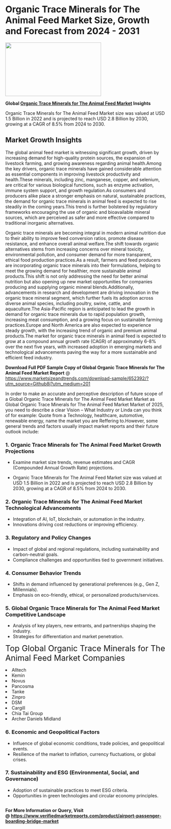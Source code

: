 <H1>Organic Trace Minerals for The Animal Feed Market Size, Growth and Forecast from 2024 - 2031</H1><img class="aligncenter size-medium wp-image-584254" src="https://thirdeyenews.in/wp-content/uploads/2024/09/Global-Market-Research-300x168.jpeg" alt="" width="300" height="168" /><p><strong>Global&nbsp;<a href="https://www.marketsizeandtrends.com/download-sample/652392/?utm_source=Github8j?utm_medium=201">Organic Trace Minerals for The Animal Feed Market</a> Insights</strong></p><p>Organic Trace Minerals for The Animal Feed Market size was valued at USD 1.5 Billion in 2022 and is projected to reach USD 2.8 Billion by 2030, growing at a CAGR of 8.5% from 2024 to 2030.</p><p><h2>Market Growth Insights</h2> <p>The global animal feed market is witnessing significant growth, driven by increasing demand for high-quality protein sources, the expansion of livestock farming, and growing awareness regarding animal health.Among the key drivers, organic trace minerals have gained considerable attention as essential components in improving livestock productivity and health.These minerals, including zinc, manganese, copper, and selenium, are critical for various biological functions, such as enzyme activation, immune system support, and growth regulation.As consumers and producers alike place a stronger emphasis on natural, sustainable practices, the demand for organic trace minerals in animal feed is expected to rise steadily in the coming years.This trend is further bolstered by regulatory frameworks encouraging the use of organic and bioavailable mineral sources, which are perceived as safer and more effective compared to traditional inorganic alternatives.</p> <p>Organic trace minerals are becoming integral in modern animal nutrition due to their ability to improve feed conversion ratios, promote disease resistance, and enhance overall animal welfare.The shift towards organic alternatives stems from increasing concerns over mineral toxicity, environmental pollution, and consumer demand for more transparent, ethical food production practices.As a result, farmers and feed producers are incorporating organic trace minerals into their formulations, helping to meet the growing demand for healthier, more sustainable animal products.This shift is not only addressing the need for better animal nutrition but also opening up new market opportunities for companies producing and supplying organic mineral blends.Additionally, advancements in research and development are driving innovation in the organic trace mineral segment, which further fuels its adoption across diverse animal species, including poultry, swine, cattle, and aquaculture.The Asia-Pacific region is anticipated to lead the growth in demand for organic trace minerals due to rapid population growth, increasing meat consumption, and a growing focus on sustainable farming practices.Europe and North America are also expected to experience steady growth, with the increasing trend of organic and premium animal products.The market for organic trace minerals in animal feed is expected to grow at a compound annual growth rate (CAGR) of approximately 6-8% over the next five years, with increased adoption in emerging markets and technological advancements paving the way for a more sustainable and efficient feed industry.<p><span class=""><strong>Download Full PDF Sample Copy of Global Organic Trace Minerals for The Animal Feed Market Report</strong> @ <a href="https://www.marketsizeandtrends.com/download-sample/652392/?utm_source=Github8j?utm_medium=201" target="_blank">https://www.marketsizeandtrends.com/download-sample/652392/?utm_source=Github8j?utm_medium=201</a></span></p><p>In order to make an accurate and perceptive description of future scope of a Global&nbsp;Organic Trace Minerals for The Animal Feed Market Market as Global&nbsp;Organic Trace Minerals for The Animal Feed Market Market of 2025, you need to describe a clear Vision &ndash; What Industry or Linda can you think of for example: Quote from a Technology, healthcare, automotive, renewable energy, name the market you are Reffering to.However, some general trends and factors usually impact market reports and their future outlook include:</p><h3>1.&nbsp;<strong>Organic Trace Minerals for The Animal Feed Market Growth Projections</strong></h3><ul><li>Examine market size trends, revenue estimates and CAGR (Compounded Annual Growth Rate) projections.</li><li><p>Organic Trace Minerals for The Animal Feed Market size was valued at USD 1.5 Billion in 2022 and is projected to reach USD 2.8 Billion by 2030, growing at a CAGR of 8.5% from 2024 to 2030.</p></li></ul><h3>2.&nbsp;<strong>Organic Trace Minerals for The Animal Feed Market Technological Advancements</strong></h3><ul><li>Integration of AI, IoT, blockchain, or automation in the industry.</li><li>Innovations driving cost reductions or improving efficiency.</li></ul><h3>3.&nbsp;<strong>Regulatory and Policy Changes</strong></h3><ul><li>Impact of global and regional regulations, including sustainability and carbon-neutral goals.</li><li>Compliance challenges and opportunities tied to government initiatives.</li></ul><h3>4.&nbsp;<strong>Consumer Behavior Trends</strong></h3><ul><li>Shifts in demand influenced by generational preferences (e.g., Gen Z, Millennials).</li><li>Emphasis on eco-friendly, ethical, or personalized products/services.</li></ul><h3>5.&nbsp;<strong>Global Organic Trace Minerals for The Animal Feed Market Competitive Landscape</strong></h3><ul><li>Analysis of key players, new entrants, and partnerships shaping the industry.</li><li>Strategies for differentiation and market penetration.</li></ul><p data-pm-slice="1 1 []"><span style="color: inherit; font-family: inherit; font-size: 25px;">Top Global Organic Trace Minerals for The Animal Feed Market Companies</span></p><div class="" data-test-id=""><p><li>Alltech</li><li> Kemin</li><li> Novus</li><li> Pancosma</li><li> Tanke</li><li> Zinpro</li><li> DSM</li><li> Cargill</li><li> Chia Tai Group</li><li> Archer Daniels Midland</li></p></div><h3>6.&nbsp;<strong>Economic and Geopolitical Factors</strong></h3><ul><li>Influence of global economic conditions, trade policies, and geopolitical events.</li><li>Resilience of the market to inflation, currency fluctuations, or global crises.</li></ul><h3>7.&nbsp;<strong>Sustainability and ESG (Environmental, Social, and Governance)</strong></h3><ul><li>Adoption of sustainable practices to meet ESG criteria.</li><li>Opportunities in green technologies and circular economy principles.</li></ul><h2><strong style="font-size: 14px;">For More Information or Query, Visit @&nbsp;</strong><a style="background-color: #ffffff; font-size: 14px;" href="https://www.marketsizeandtrends.com/report/organic-trace-minerals-for-the-animal-feed-market/" target="_blank">https://www.verifiedmarketreports.com/product/airport-passenger-boarding-bridge-market</a></h2>